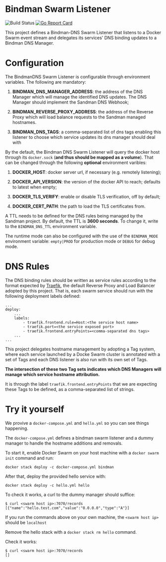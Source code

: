 # Bindman Swarm Listener
![Build Status](https://travis-ci.com/labbsr0x/bindman-dns-swarm-listener.svg?branch=master)
[![Go Report Card](https://goreportcard.com/badge/github.com/labbsr0x/bindman-dns-swarm-listener)](https://goreportcard.com/report/github.com/labbsr0x/bindman-dns-swarm-listener)

This project defines a Bindman-DNS Swarm Listener that listens to a Docker Swarm event stream and delegates its services' DNS binding updates to a Bindman DNS Manager.

# Configuration

The BindmanDNS Swarm Listener is configurable through environment variables. The following are mandatory:

1. **BINDMAN_DNS_MANAGER_ADDRESS**: the address of the DNS Manager which will manage the identified DNS updates. The DNS Manager should implement the Sandman DNS Webhook;

2. **BINDMAN_REVERSE_PROXY_ADDRESS**: the address of the Reverse Proxy which will load balance requests to the Sandman managed hostnames.

3. **BINDMAN_DNS_TAGS**: a comma-separated list of dns tags enabling this listener to choose which service updates its dns manager should deal with

By the default, the Bindman DNS Swarm Listener will query the docker host through its `docker.sock` (**and thus should be mapped as a volume**). That can be changed through the following **optional** environment varibles:

1. **DOCKER_HOST**: docker server url, if necessary (e.g. remotely listening);

2. **DOCKER_API_VERSION**: the version of the docker API to reach; defaults to latest when empty; 

3. **DOCKER_TLS_VERIFY**: enable or disable TLS verification, off by default;

4. **DOCKER_CERT_PATH**: the path to load the TLS certificates from.

A TTL needs to be defined for the DNS rules being managed by the Sandman project. By default, the TTL is **3600 seconds**. To change it, write to the `BINDMAN_DNS_TTL` environment variable.

The runtime mode can also be configured with the use of the `BINDMAN_MODE` environment variable: `empty|PROD` for production mode or `DEBUG` for debug mode.

# DNS Rules

The DNS binding rules should be written as service rules according to the format expected by [Traefik](https://github.com/containous/traefik), the default Reverse Proxy and Load Balancer adopted by this project. That is, each swarm service should run with the following deployment labels defined:

```
...
deploy:
    ...
    labels:
        - traefik.frontend.rule=Host:<the service host name>
        - traefik.port=<the service exposed port>
        - traefik.frontend.entryPoints=<comma-separated dns tags>
    ...
...
```

This project delegates hostname management by adopting a Tag system, where each service launched by a Docke Swarm cluster is annotated with a set of Tags and each DNS listener is also run with its own set of Tags.

**The intersection of these two Tag sets indicates which DNS Managers will manage which service hostname attribution.**

It is through the label `traefik.frontend.entryPoints` that we are expecting these Tags to be defined, as a comma-separated list of strings.

# Try it yourself

We provive a `docker-compose.yml` and `hello.yml` so you can see things happening.

The `docker-compose.yml` defines a bindman swarm listener and a dummy manager to handle the hostname additions and removals.

To start it, enable Docker Swarm on your host machine with a `docker swarm init` command and run:

```
docker stack deploy -c docker-compose.yml bindman
```

After that, deploy the provided hello service with:

```
docker stack deploy -c hello.yml hello
```

To check it works, a curl to the dummy manager should suffice:

```
$ curl <swarm host ip>:7070/records
[{"name":"hello.test.com","value":"0.0.0.0","type":"A"}]
```

If you run the commands above on your own machine, the `<swarm host ip>` should be `localhost`

Remove the hello stack with a `docker stack rm hello` command.

Check it works:

```
$ curl <swarm host ip>:7070/records
[]
```



